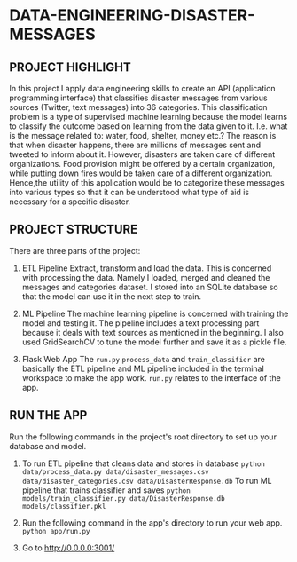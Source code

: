 # DATA-ENGINEERING-DISASTER-MESSAGES

## PROJECT HIGHLIGHT
In this project I apply data engineering skills to create an API (application programming interface) that classifies disaster messages from various sources (Twitter, text messages) into 36 categories. This classification problem is a type of supervised machine learning because the model learns to classify the outcome based on learning from the data given to it.
I.e. what is the message related to: water, food, shelter, money etc.?
The reason is that when disaster happens, there are millions of messages sent and tweeted to inform about it. However, disasters are taken care of different organizations. Food provision might be offered by a certain organization, while putting down fires would be taken care of a different organization. Hence,the utility of this application would be to categorize these messages into various types so that it can be understood what type of aid is necessary for a specific disaster.

## PROJECT STRUCTURE
There are three parts of the project:

1) ETL Pipeline
Extract, transform and load the data. This is concerned with processing the data. Namely I loaded, merged and cleaned the messages and categories dataset. I stored into an SQLite database so that the model can use it in the next step to train.

2) ML Pipeline
The machine learning pipeline is concerned with training the model and testing it. The pipeline includes a text processing part because it deals with text sources as mentioned in the beginning. I also used GridSearchCV to tune the model further and save it as a pickle file.

3) Flask Web App
The `run.py` `process_data` and `train_classifier` are basically the ETL pipeline and ML pipeline included in the terminal workspace to make the app work. `run.py` relates to the interface of the app.

## RUN THE APP
Run the following commands in the project's root directory to set up your database and model.

1. To run ETL pipeline that cleans data and stores in database `python data/process_data.py data/disaster_messages.csv data/disaster_categories.csv data/DisasterResponse.db`
To run ML pipeline that trains classifier and saves `python models/train_classifier.py data/DisasterResponse.db models/classifier.pkl`
2. Run the following command in the app's directory to run your web app. `python app/run.py`

3. Go to http://0.0.0.0:3001/
